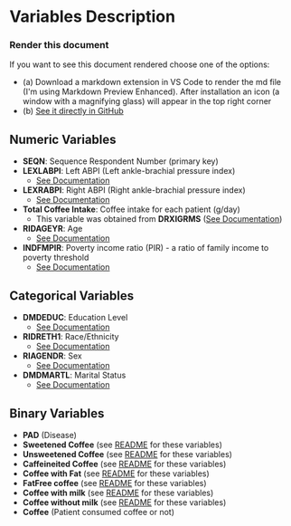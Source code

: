 # Variables Description

### Render this document
If you want to see this document rendered choose one of the options:
* (a) Download a markdown extension in VS Code to render the md file (I'm using Markdown Preview Enhanced). After installation an icon (a window with a magnifying glass) will appear in the top right corner 
* (b) [See it directly in GitHub](https://github.com/tiagoengenheiro/biostat/blob/main/data/df_final_variables.md)

## Numeric Variables
- **SEQN**: Sequence Respondent Number (primary key)
- **LEXLABPI**: Left ABPI (Left ankle-brachial pressure index)
    - [See Documentation](https://wwwn.cdc.gov/Nchs/Nhanes/1999-2000/LEXABPI.htm#LEXLABPI)
- **LEXRABPI**: Right ABPI (Right ankle-brachial pressure index)
    - [See Documentation](https://wwwn.cdc.gov/Nchs/Nhanes/1999-2000/LEXABPI.htm#LEXRABPI)
- **Total Coffee Intake**: Coffee intake for each patient (g/day)
    - This variable was obtained from **DRXIGRMS** ([See Documentation](https://wwwn.cdc.gov/Nchs/Nhanes/1999-2000/DRXIFF.htm#DRXIGRMS))
- **RIDAGEYR**: Age  
    - [See Documentation](https://wwwn.cdc.gov/Nchs/Nhanes/1999-2000/DEMO.htm#RIDAGEYR)
- **INDFMPIR**: Poverty income ratio (PIR) - a ratio of family income to poverty threshold
    - [See Documentation](https://wwwn.cdc.gov/Nchs/Nhanes/1999-2000/DEMO.htm#INDFMPIR)

## Categorical Variables
- **DMDEDUC**: Education Level
    - [See Documentation](https://wwwn.cdc.gov/Nchs/Nhanes/1999-2000/DEMO.htm#DMDEDUC)
- **RIDRETH1**: Race/Ethnicity
    - [See Documentation](https://wwwn.cdc.gov/Nchs/Nhanes/1999-2000/DEMO.htm#RIDRETH1)
- **RIAGENDR**: Sex
    - [See Documentation](https://wwwn.cdc.gov/Nchs/Nhanes/1999-2000/DEMO.htm#RIAGENDR)
- **DMDMARTL**: Marital Status
    - [See Documentation](https://wwwn.cdc.gov/Nchs/Nhanes/1999-2000/DEMO.htm#DMDMARTL)

## Binary Variables
- **PAD** (Disease)
- **Sweetened Coffee** (see [README](../README.md#coffee-types-data) for these variables) 
- **Unsweetened Coffee** (see [README](../README.md#coffee-types-data) for these variables)
- **Caffeineited Coffee** (see [README](../README.md#coffee-types-data) for these variables)
- **Coffee with Fat** (see [README](../README.md#coffee-types-data) for these variables)
- **FatFree coffee** (see [README](../README.md#coffee-types-data) for these variables)
- **Coffee with milk** (see [README](../README.md#coffee-types-data) for these variables)
- **Coffee without milk** (see [README](../README.md#coffee-types-data) for these variables)
- **Coffee** (Patient consumed coffee or not)